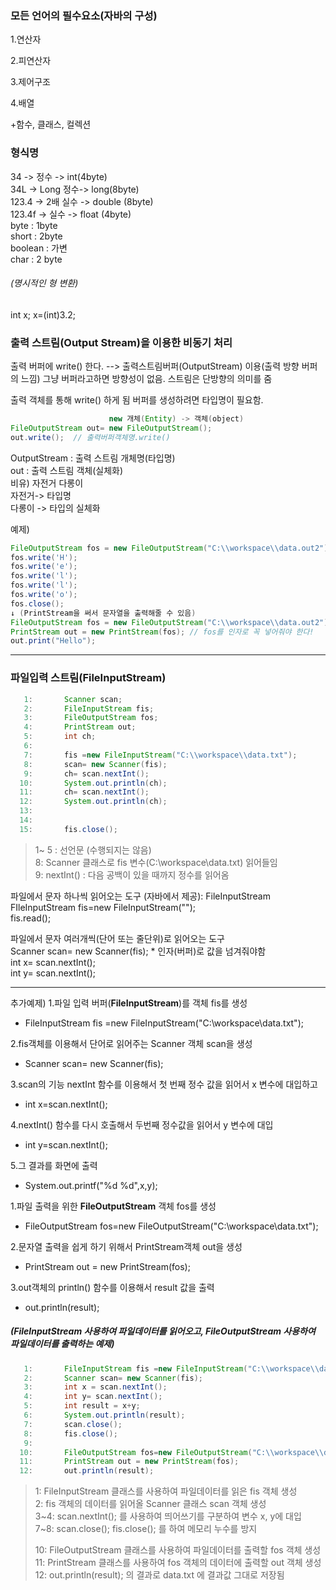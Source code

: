 ### 모든 언어의 필수요소(자바의 구성)

1.연산자

2.피연산자

3.제어구조

4.배열

+함수, 클래스, 컬렉션



### 형식명
34 -> 정수 -> int(4byte)  
34L -> Long 정수-> long(8byte)  
123.4 -> 2배 실수 -> double (8byte)  
123.4f -> 실수 -> float (4byte)  
byte : 1byte  
short : 2byte  
boolean : 가변  
char : 2 byte 

###### (명시적인 형 변환)
int x;
x=(int)3.2; 

### 출력 스트림(Output Stream)을 이용한 비동기 처리
출력 버퍼에 write() 한다. --> 출력스트림버퍼(OutputStream) 이용(출력 방향 버퍼의 느낌)
그냥 버퍼라고하면 방향성이 없음. 스트림은 단방향의 의미를 줌

출력 객체를 통해 write() 하게 됨
버퍼를 생성하려면 타입명이 필요함.

```java
                      new 개체(Entity) -> 객체(object)
FileOutputStream out= new FileOutputStream();
out.write();  // 출력버퍼객체명.write()
```

OutputStream : 출력 스트림 개체명(타입명)  
out : 출력 스트림 객체(실체화)  
비유) 자전거 다롱이   
자전거-> 타입명   
다롱이 -> 타입의 실체화  

예제)
```java
FileOutputStream fos = new FileOutputStream("C:\\workspace\\data.out2");
fos.write('H');
fos.write('e');
fos.write('l');
fos.write('l');
fos.write('o');
fos.close();
↓ (PrintStream을 써서 문자열을 출력해줄 수 있음)
FileOutputStream fos = new FileOutputStream("C:\\workspace\\data.out2");
PrintStream out = new PrintStream(fos); // fos를 인자로 꼭 넣어줘야 한다!
out.print("Hello");
```

---
### 파일입력 스트림(FileInputStream)


```java
   1: 		Scanner scan;
   2: 		FileInputStream fis;
   3: 		FileOutputStream fos;
   4: 		PrintStream out;
   5: 		int ch;
   6:       
   7: 		fis =new FileInputStream("C:\\workspace\\data.txt");
   8: 		scan= new Scanner(fis);
   9: 		ch= scan.nextInt();
  10: 		System.out.println(ch);
  11: 		ch= scan.nextInt();
  12: 		System.out.println(ch);
  13: 		
  14: 		
  15: 		fis.close();			
```

> 1~ 5 : 선언문 (수행되지는 않음)  
> 8: Scanner 클래스로 fis 변수(C:\\workspace\\data.txt) 읽어들임  
> 9: nextInt() : 다음 공백이 있을 때까지 정수를 읽어옴  

파일에서 문자 하나씩 읽어오는 도구 (자바에서 제공): FileInputStream   
FIleInputStream fis=new FileInputStream("");  
fis.read();

파일에서 문자 여러개씩(단어 또는 줄단위)로 읽어오는 도구  
Scanner scan= new Scanner(fis);   * 인자(버퍼)로 값을 넘겨줘야함  
int x= scan.nextInt();  
int y= scan.nextInt();  

---

추가예제)
1.파일 입력 버퍼(**FileInputStream**)를 객체 fis를 생성

- FileInputStream fis =new FileInputStream("C:\\workspace\\data.txt");

2.fis객체를 이용해서 단어로 읽어주는 Scanner 객체 scan을 생성

- Scanner scan= new Scanner(fis);

3.scan의 기능 nextInt 함수를 이용해서 첫 번째 정수 값을 읽어서 x 변수에 대입하고

- int x=scan.nextInt();

4.nextInt() 함수를 다시 호출해서 두번째 정수값을 읽어서 y 변수에 대입

- int y=scan.nextInt();

5.그 결과를 화면에 출력

- System.out.printf("%d %d",x,y);   







1.파일 출력을 위한 **FileOutputStream** 객체 fos를 생성

- FileOutputStream fos=new FileOutputStream("C:\\workspace\\data.txt");

2.문자열 출력을 쉽게 하기 위해서 PrintStream객체 out을 생성

- PrintStream out = new PrintStream(fos);

3.out객체의 println() 함수를 이용해서 result 값을 출력

- out.println(result);



##### (FileInputStream 사용하여 파일데이터를 읽어오고, FileOutputStream 사용하여 파일데이터를 출력하는 예제)

```java
   1:    	FileInputStream fis =new FileInputStream("C:\\workspace\\data.txt");
   2: 		Scanner scan= new Scanner(fis);
   3: 		int x = scan.nextInt();
   4: 		int y= scan.nextInt();
   5: 		int result = x+y;
   6: 		System.out.println(result);
   7: 		scan.close();
   8: 		fis.close();
   9: 	
  10: 		FileOutputStream fos=new FileOutputStream("C:\\workspace\\data.txt");
  11: 		PrintStream out = new PrintStream(fos);
  12: 		out.println(result);
```

> 1: FileInputStream 클래스를 사용하여 파일데이터를 읽은 fis 객체 생성   
> 2: fis 객체의 데이터를 읽어올 Scanner 클래스 scan 객체 생성  
> 3~4: scan.nextInt(); 를 사용하여 띄어쓰기를 구분하여 변수 x, y에 대입  
> 7~8: scan.close(); fis.close(); 를 하여 메모리 누수를 방지  
>
> 10: FileOutputStream 클래스를 사용하여 파일데이터를 출력할 fos 객체 생성  
> 11: PrintStream 클래스를 사용하여 fos 객체의 데이터에 출력할 out 객체 생성  
> 12: out.println(result); 의 결과로 data.txt 에 결과값 그대로 저장됨  





